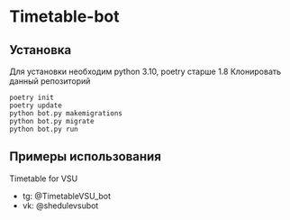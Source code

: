 # Timetable-bot

## Установка

Для установки необходим python 3.10, poetry старше 1.8
Клонировать данный репозиторий

```console
poetry init
poetry update
python bot.py makemigrations
python bot.py migrate
python bot.py run
```

## Примеры использования

Timetable for VSU

- tg: @TimetableVSU_bot
- vk: @shedulevsubot
